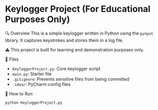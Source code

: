 # Keylogger Project (For Educational Purposes Only)

🔍 Overview
This is a simple keylogger written in Python using the `pynput` library. It captures keystrokes and stores them in a log file.

⚠️ This project is built for learning and demonstration purposes only.

📂 Files
- `KeyloggerProject.py`: Core keylogger script
- `main.py`: Starter file
- `.gitignore`: Prevents sensitive files from being committed
- `.idea/`: PyCharm config files

🚀 How to Run
```bash
python KeyloggerProject.py
